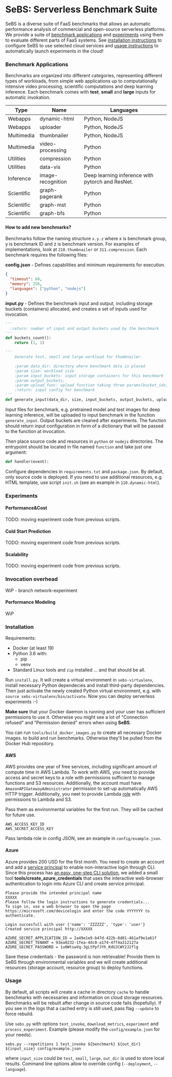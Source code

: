 
# SeBS: Serverless Benchmark Suite

SeBS is a diverse suite of FaaS benchmarks that allows an automatic performance
analysis of commercial and open-source serverless platforms. We provide a suite
of [benchmark applications](#benchmark-applications) and [experiments](#experiments)
using them to evaluate different parts of FaaS systems. See [installation instructions](
#installation) to configure SeBS to use selected cloud services and [usage instructions](
#usage) to automatically launch experiments in the cloud!

### Benchmark Applications

Benchmarks are organized into different categories, representing different
types of workloads, from simple web applications up to computationally intensive
video processing, scientific computations and deep learning inference. Each
benchmark comes with **test**, **small** and **large** inputs for automatic invokation.

| Type | Name | Languages |
| ---- | ---- | --------- |
| Webapps | dynamic-html | Python, NodeJS | Dynamic HTML generation. |
| Webapps | uploader | Python, NodeJS | Uploading file to cloud storage. |
| Multimedia | thumbnailer | Python, NodeJS | Resizing user-provided image. |
| Multimedia | video-processing | Python | Adding watermark and gif conversion with ffmpeg. |
| Utilities | compression | Python | Zip compression of storage bucket. |
| Utilities | data-vis | Python | Visualization of DNA data. |
| Inference | image-recognition | Deep learning inference with pytorch and ResNet. |
| Scientific | graph-pagerank | Python | Graph processing example. |
| Scientific | graph-mst | Python | Graph processing example. |
| Scientific | graph-bfs | Python | Graph processing example. |

#### How to add new benchmarks?

Benchmarks follow the naming structure `x.y.z` where x is benchmark group, y is benchmark
ID and z is benchmark version. For examples of implementations, look at `210.thumbnailer`
or `311.compression`. Each benchmark requires the following files:

**config.json** - Defines capabilities and minimum requirements for execution.
```json
{
  "timeout": 60,
  "memory": 256,
  "languages": ["python", "nodejs"]
}
```

**input.py** - Defines the benchmark input and output, including storage buckets (containers)
allocated, and creates a set of inputs used for invocation.
```python
'''
  :return: number of input and output buckets used by the benchmark
'''
def buckets_count():
    return (1, 1)

'''
    Generate test, small and large workload for thumbnailer.

    :param data_dir: directory where benchmark data is placed
    :param size: workload size
    :param input_buckets: input storage containers for this benchmark
    :param output_buckets:
    :param upload_func: upload function taking three params(bucket_idx, filepath, key)
    :return: input config for benchmark
'''
def generate_input(data_dir, size, input_buckets, output_buckets, upload_func):

```

Input files for benchmark, e.g. pretrained model and test images for deep learning
inference, will be uploaded to input benchmark in the function `generate_input`.
Output buckets are cleaned after experiments. The function should return input
configuration in form of a dictionary that will be passed to the function at
invocation.

Then place source code and resources in `python` or `nodejs` directories. The entrypoint
should be located in file named `function` and take just one argument:

```python
def handler(event):
```

Configure dependencies in `requirements.txt` and `package.json`. By default, only 
source code is deployed. If you need to use additional resources, e.g. HTML template,
use script `init.sh` (see an example in `110.dynamic-html`).

### Experiments

#### Performance&Cost

TODO: moving experiment code from previous scripts.

#### Cold Start Prediction

TODO: moving experiment code from previous scripts.

#### Scalability

TODO: moving experiment code from previous scripts.

### Invocation overhead

WiP - branch network-experiment

#### Performance Modeling

WiP

### Installation

Requirements:
- Docker (at least 19)
- Python 3.6 with:
    - pip
    - venv
- Standard Linux tools and `zip` installed
... and that should be all.

Run `install.py`. It will create a virtual environment in `sebs-virtualenv`,
install necessary Python dependecies and install third-party dependencies.
Then just activate the newly created Python virtual environment, e.g. with
`source sebs-virtualenv/bin/activate`. Now you can deploy serverless experiments :-)

**Make sure** that your Docker daemon is running and your user has sufficient permissions
to use it. Otherwise you might see a lot of "Connection refused" and "Permission
denied" errors when using **SeBS**.

You can run `tools/build_docker_images.py` to create all necessary Docker images.
to build and run benchmarks. Otherwise they'll be pulled from the Docker Hub repository.

#### AWS

AWS provides one year of free services, including significant amount of compute
time in AWS Lambda. To work with AWS, you need to provide access and secret keys to a role 
with permissions sufficient to manage functions and S3 resources. Additionally,
the account must have `AmazonAPIGatewayAdministrator` permission to set-up automatically
AWS HTTP trigger. Additionally, you
neet to provide Lambda [role](https://docs.aws.amazon.com/lambda/latest/dg/lambda-intro-execution-role.html)
with permissions to Lambda and S3. 

Pass them as environmental variables for the first run. They will be cached for future use.

```
AWS_ACCESS_KEY_ID
AWS_SECRET_ACCESS_KEY
```

Pass lambda role in config JSON, see an example in `config/example.json`.

#### Azure


Azure provides 200 USD for the first month. You need to create an account and add a [service principal](https://docs.microsoft.com/en-us/azure/active-directory/develop/howto-create-service-principal-portal) to
enable non-interactive login through CLI. Since this process has [an easy, one-step
CLI solution](https://docs.microsoft.com/en-us/cli/azure/ad/sp?view=azure-cli-latest#az-ad-sp-create-for-rbac),
we added a small tool **tools/create_azure_credentials** that uses the interactive web-browser
authentication to login into Azure CLI and create service principal.

```console
Please provide the intended principal name                                                                                                         
XXXXX
Please follow the login instructions to generate credentials...                                                            
To sign in, use a web browser to open the page https://microsoft.com/devicelogin and enter the code YYYYYYY to authenticate.

Login succesfull with user {'name': 'ZZZZZZ', 'type': 'user'}                                          
Created service principal http://XXXXX

AZURE_SECRET_APPLICATION_ID = 2a49e1e9-b47d-422b-8d81-461af9e1a61f                                                         
AZURE_SECRET_TENANT = 93ea0232-1fea-4dc8-a174-4ff4a312127a                                                                                                                                     
AZURE_SECRET_PASSWORD = 1u0WtswVq-3gLtPpfJYh_KdUJCWY2J2flg
```

Save these credentials - the password is non retrievable! Provide them to SeBS
through environmental variables and we will create additional resources (storage account, resource group)
to deploy functions.

### Usage

By default, all scripts will create a cache in directory `cache` to handle benchmarks
with necessaries and information on cloud storage resources. Benchmarks will be rebuilt
after change in source code fails (hopefully). If you see in the logs that a cached
entry is still used, pass flag `--update` to force rebuild.

Use `sebs.py` with options `test_invoke`, `download_metrics`, `experiment` and `process_experiment`.
Example (please modify the `config/example.json` for your needs).

```
sebs.py --repetitions 1 test_invoke ${benchmark} ${out_dir} ${input_size} config/example.json
```

where `input_size` could be `test`, `small`, `large`. `out_dir` is used to store
local results. Command line options allow to override config (`--deployment`, `--language`).


